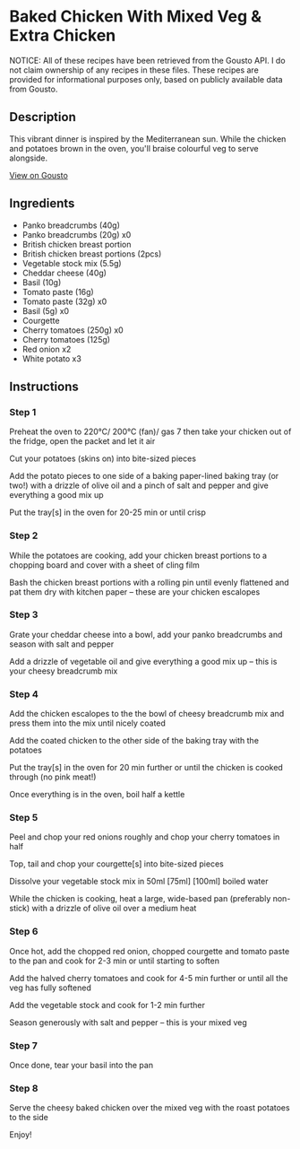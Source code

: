# Baked Chicken With Mixed Veg & Extra Chicken

NOTICE: All of these recipes have been retrieved from the Gousto API. I do not claim ownership of any recipes in these files. These recipes are provided for informational purposes only, based on publicly available data from Gousto.

## Description

This vibrant dinner is inspired by the Mediterranean sun. While the chicken and potatoes brown in the oven, you'll braise colourful veg to serve alongside. 

[View on Gousto](https://www.gousto.co.uk/recipes/cookbook/baked-chicken-with-mediterranean-veg-extra-chicken)

## Ingredients

- Panko breadcrumbs (40g)
- Panko breadcrumbs (20g) x0
- British chicken breast portion
- British chicken breast portions (2pcs)
- Vegetable stock mix (5.5g)
- Cheddar cheese (40g)
- Basil (10g)
- Tomato paste (16g)
- Tomato paste (32g) x0
- Basil (5g) x0
- Courgette
- Cherry tomatoes (250g) x0
- Cherry tomatoes (125g)
- Red onion x2
- White potato x3

## Instructions


### Step 1

Preheat the oven to 220°C/ 200°C (fan)/ gas 7 then take your chicken out of the fridge, open the packet and let it air

Cut your potatoes (skins on) into bite-sized pieces

Add the potato pieces to one side of a baking paper-lined baking tray (or two!) with a drizzle of olive oil and a pinch of salt and pepper and give everything a good mix up

Put the tray[s] in the oven for 20-25 min or until crisp


### Step 2

While the potatoes are cooking, add your chicken breast portions to a chopping board and cover with a sheet of cling film

Bash the chicken breast portions with a rolling pin until evenly flattened and pat them dry with kitchen paper – these are your chicken escalopes


### Step 3

Grate your cheddar cheese into a bowl, add your panko breadcrumbs and season with salt and pepper

Add a drizzle of vegetable oil and give everything a good mix up – this is your cheesy breadcrumb mix


### Step 4

Add the chicken escalopes to the the bowl of cheesy breadcrumb mix and press them into the mix until nicely coated

Add the coated chicken to the other side of the baking tray with the potatoes

Put the tray[s] in the oven for 20 min further or until the chicken is cooked through (no pink meat!)

Once everything is in the oven, boil half a kettle


### Step 5

Peel and chop your red onions roughly and chop your cherry tomatoes in half

Top, tail and chop your courgette[s]<span class="text-danger"> </span>into bite-sized pieces

Dissolve your vegetable stock mix in 50ml<span class="text-purple"><span class="text-danger"> [75ml]</span> [100ml]</span> boiled water

While the chicken is cooking, heat a large, wide-based pan (preferably non-stick) with a drizzle of olive oil over a medium heat


### Step 6

Once hot, add the chopped red onion, chopped courgette and tomato paste to the pan and cook for 2-3 min or until starting to soften

Add the halved cherry tomatoes and cook for 4-5 min further or until all the veg has fully softened

Add the vegetable stock and cook for 1-2 min further

Season generously with salt and pepper – this is your mixed veg


### Step 7

Once done, tear your basil into the pan

### Step 8

Serve the cheesy baked chicken over the mixed veg with the roast potatoes to the side

Enjoy!

